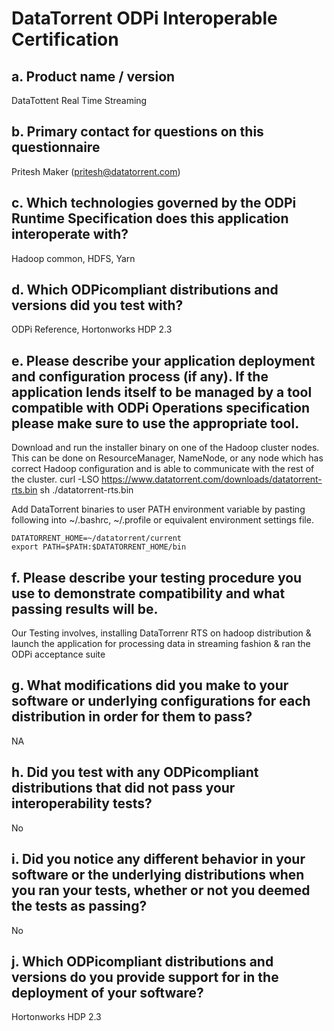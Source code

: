 # DataTorrent ODPi Interoperable Certification

## a. Product name / version 
DataTottent Real Time Streaming

## b. Primary contact for questions on this questionnaire 
Pritesh Maker (pritesh@datatorrent.com)

## c. Which technologies governed by the ODPi Runtime Specification does this application interoperate with? 
Hadoop common, HDFS, Yarn

## d. Which ODPi­compliant distributions and versions did you test with? 
ODPi Reference, Hortonworks HDP 2.3

## e. Please describe your application deployment and configuration process (if any). If the application lends itself to be managed by a tool compatible with ODPi Operations specification please make sure to use the appropriate tool. 

Download and run the installer binary on one of the Hadoop cluster nodes. This can be done on ResourceManager, NameNode, or any node which has correct Hadoop configuration and is able to communicate with the rest of the cluster.
    curl -LSO https://www.datatorrent.com/downloads/datatorrent-rts.bin
    sh ./datatorrent-rts.bin

Add DataTorrent binaries to user PATH environment variable by pasting following into ~/.bashrc, ~/.profile or equivalent environment settings file.

    DATATORRENT_HOME=~/datatorrent/current
    export PATH=$PATH:$DATATORRENT_HOME/bin

## f. Please describe your testing procedure you use to demonstrate compatibility and  what passing results will be. 
Our Testing involves, installing DataTorrenr RTS on hadoop distribution & launch the application for processing data in streaming fashion & ran the ODPi acceptance suite 

## g. What modifications did you make to your software or underlying configurations for each distribution in order for them to pass? 
NA

## h. Did you test with any ODPi­compliant distributions that did not pass your interoperability tests? 
No

## i. Did you notice any different behavior in your software or the underlying distributions when you ran your tests, whether or not you deemed the tests as passing? 
No

## j. Which ODPi­compliant distributions and versions do you provide support for in the deployment of your software?
Hortonworks HDP 2.3
